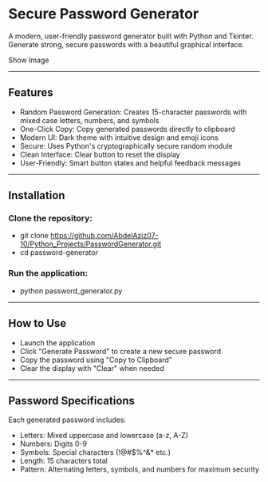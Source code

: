 # Secure Password Generator
A modern, user-friendly password generator built with Python and Tkinter. Generate strong, secure passwords with a beautiful graphical interface.

Show Image

---

## Features

- Random Password Generation: Creates 15-character passwords with mixed case letters, numbers, and symbols
- One-Click Copy: Copy generated passwords directly to clipboard
- Modern UI: Dark theme with intuitive design and emoji icons
- Secure: Uses Python's cryptographically secure random module
- Clean Interface: Clear button to reset the display
- User-Friendly: Smart button states and helpful feedback messages
  
---

## Installation

### Clone the repository:

- git clone https://github.com/AbdelAziz07-10/Python_Projects/PasswordGenerator.git
- cd password-generator

### Run the application:

- python password_generator.py

---

## How to Use

- Launch the application
- Click "Generate Password" to create a new secure password
- Copy the password using "Copy to Clipboard"
- Clear the display with "Clear" when needed

---

## Password Specifications
Each generated password includes:

- Letters: Mixed uppercase and lowercase (a-z, A-Z)
- Numbers: Digits 0-9
- Symbols: Special characters (!@#$%^&* etc.)
- Length: 15 characters total
- Pattern: Alternating letters, symbols, and numbers for maximum security

